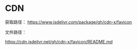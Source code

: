 # CDN

获取路径： https://www.jsdelivr.com/package/gh/cdn-x/favicon

文件路径：

https://cdn.jsdelivr.net/gh/cdn-x/favicon/README.md

